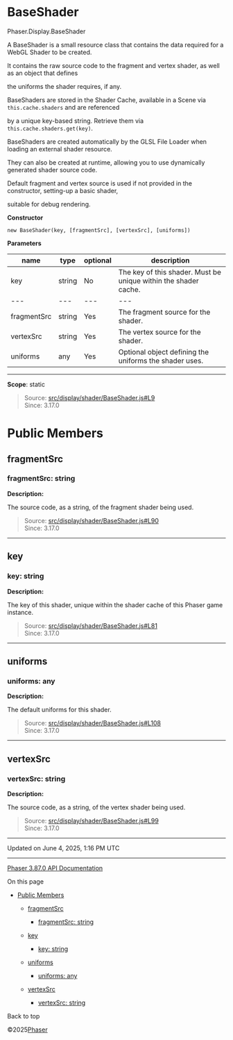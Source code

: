 # BaseShader

Phaser.Display.BaseShader

A BaseShader is a small resource class that contains the data required for a WebGL Shader to be created.

It contains the raw source code to the fragment and vertex shader, as well as an object that defines

the uniforms the shader requires, if any.

BaseShaders are stored in the Shader Cache, available in a Scene via `this.cache.shaders` and are referenced

by a unique key-based string. Retrieve them via `this.cache.shaders.get(key)`.

BaseShaders are created automatically by the GLSL File Loader when loading an external shader resource.

They can also be created at runtime, allowing you to use dynamically generated shader source code.

Default fragment and vertex source is used if not provided in the constructor, setting-up a basic shader,

suitable for debug rendering.

**Constructor**

`new BaseShader(key, [fragmentSrc], [vertexSrc], [uniforms])`

**Parameters**

| name | type | optional | description |
| --- | --- | --- | --- |
| key | string | No | The key of this shader. Must be unique within the shader cache. |
| --- | --- | --- | --- |
| fragmentSrc | string | Yes | The fragment source for the shader. |
| vertexSrc | string | Yes | The vertex source for the shader. |
| uniforms | any | Yes | Optional object defining the uniforms the shader uses. |

---

**Scope**: static

> Source: [src/display/shader/BaseShader.js#L9](https://github.com/phaserjs/phaser/blob/v3.87.0/src/display/shader/BaseShader.js#L9)  
> Since: 3.17.0

# Public Members

## fragmentSrc

### fragmentSrc: string

**Description:**

The source code, as a string, of the fragment shader being used.

> Source: [src/display/shader/BaseShader.js#L90](https://github.com/phaserjs/phaser/blob/v3.87.0/src/display/shader/BaseShader.js#L90)  
> Since: 3.17.0

---

## key

### key: string

**Description:**

The key of this shader, unique within the shader cache of this Phaser game instance.

> Source: [src/display/shader/BaseShader.js#L81](https://github.com/phaserjs/phaser/blob/v3.87.0/src/display/shader/BaseShader.js#L81)  
> Since: 3.17.0

---

## uniforms

### uniforms: any

**Description:**

The default uniforms for this shader.

> Source: [src/display/shader/BaseShader.js#L108](https://github.com/phaserjs/phaser/blob/v3.87.0/src/display/shader/BaseShader.js#L108)  
> Since: 3.17.0

---

## vertexSrc

### vertexSrc: string

**Description:**

The source code, as a string, of the vertex shader being used.

> Source: [src/display/shader/BaseShader.js#L99](https://github.com/phaserjs/phaser/blob/v3.87.0/src/display/shader/BaseShader.js#L99)  
> Since: 3.17.0

---

Updated on June 4, 2025, 1:16 PM UTC

---

[Phaser 3.87.0 API Documentation](../../index.md)

On this page

* [Public Members](#public-members)

  + [fragmentSrc](#fragmentsrc)

    - [fragmentSrc: string](#fragmentsrc-string)
  + [key](#key)

    - [key: string](#key-string)
  + [uniforms](#uniforms)

    - [uniforms: any](#uniforms-any)
  + [vertexSrc](#vertexsrc)

    - [vertexSrc: string](#vertexsrc-string)

Back to top

©2025[Phaser](https://docs.phaser.io)